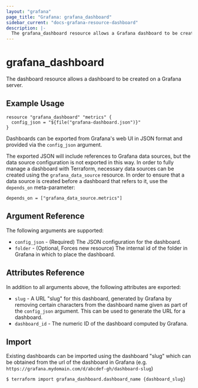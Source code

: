 ```yaml
---
layout: "grafana"
page_title: "Grafana: grafana_dashboard"
sidebar_current: "docs-grafana-resource-dashboard"
description: |-
  The grafana_dashboard resource allows a Grafana dashboard to be created.
---
```


# grafana\_dashboard

The dashboard resource allows a dashboard to be created on a Grafana server.

## Example Usage

```hcl
resource "grafana_dashboard" "metrics" {
  config_json = "${file("grafana-dashboard.json")}"
}
```

Dashboards can be exported from Grafana's web UI in JSON format and provided
via the `config_json` argument.

The exported JSON will include references to Grafana data sources, but the
data source configuration is not exported in this way. In order to fully
manage a dashboard with Terraform, necessary data sources can be created
using the `grafana_data_source` resource. In order to ensure that a data
source is created before a dashboard that refers to it, use the `depends_on`
meta-parameter:

```hcl
depends_on = ["grafana_data_source.metrics"]
```

## Argument Reference

The following arguments are supported:

* `config_json` - (Required) The JSON configuration for the dashboard.
* `folder` - (Optional, Forces new resource) The internal id of the folder
  in Grafana in which to place the dashboard.

## Attributes Reference

In addition to all arguments above, the following attributes are exported:

* `slug` - A URL "slug" for this dashboard, generated by Grafana by removing
  certain characters from the dashboard name given as part of the `config_json`
  argument. This can be used to generate the URL for a dashboard.
* `dashboard_id` - The numeric ID of the dashboard computed by Grafana.

## Import

Existing dashboards can be imported using the dashboard "slug" which can be
obtained from the url of the dashboard in Grafana (e.g. `https://grafana.mydomain.com/d/abcdef-gh/dashboard-slug`)

```
$ terraform import grafana_dashboard.dashboard_name {dashboard_slug}
```
